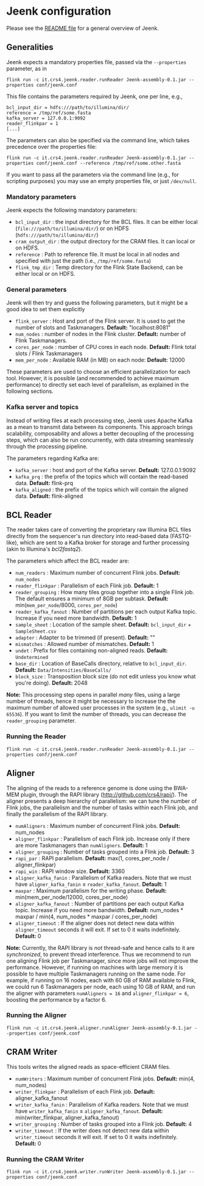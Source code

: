 # Jeenk configuration

Please see the [README file](README.md) for a general overview of Jeenk.

## Generalities

Jeenk expects a mandatory properties file, passed via the
`--properties` parameter, as in

```
flink run -c it.crs4.jeenk.reader.runReader Jeenk-assembly-0.1.jar --properties conf/jeenk.conf
```

This file contains the parameters required by Jeenk, one per line,
e.g.,

```
bcl_input_dir = hdfs:///path/to/illumina/dir/
reference = /tmp/ref/some.fasta
kafka_server = 127.0.0.1:9092
reader_flinkpar = 1
[...]
```

The parameters can also be specified via the command line, which takes
precedence over the properties file:

```
flink run -c it.crs4.jeenk.reader.runReader Jeenk-assembly-0.1.jar --properties conf/jeenk.conf --reference /tmp/ref/some.other.fasta
```

If you want to pass all the parameters via the command line (e.g., for
scripting purposes) you may use an empty properties file, or just
`/dev/null`.

### Mandatory parameters

Jeenk expects the following mandatory parameters:

- `bcl_input_dir` : the input directory for the BCL files. It can be
  either local (`file:///path/to/illumina/dir/`) or on HDFS
  (`hdfs:///path/to/illumina/dir/`)
- `cram_output_dir` : the output directory for the CRAM files. It can
  local or on HDFS.
- `reference` : Path to reference file. It must be local in all nodes
  and specified with just the path (i.e., `/tmp/ref/some.fasta`)
- `flink_tmp_dir` : Temp directory for the Flink State Backend, can be
  either local or on HDFS.

### General parameters

Jeenk will then try and guess the following parameters, but it might
be a good idea to set them explicitly

- `flink_server` : Host and port of the Flink server. It is used to
  get the number of slots and Taskmanagers. **Default:**
  "localhost:8081"
- `num_nodes` : number of nodes in the Flink cluster. **Default:**
  number of Flink Taskmanagers.
- `cores_per_node` : number of CPU cores in each node. **Default:**
  Flink total slots / Flink Taskmanagers
- `mem_per_node` : Available RAM (in MB) on each node: **Default:**
  12000

These parameters are used to choose an efficient parallelization for
each tool. However, it is possible (and recommended to achieve maximum
performance) to directly set each level of parallelism, as explained
in the following sections.

### Kafka server and topics

Instead of writing files at each processing step, Jeenk uses Apache
Kafka as a mean to transmit data between its components. This approach
brings scalability, composability and allows a better decoupling of
the processing steps, which can also be run concurrently, with data
streaming seamlessly through the processing pipeline.

The parameters regarding Kafka are:

- `kafka_server` : host and port of the Kafka server. **Default:**
  127.0.0.1:9092
- `kafka_prq` : the prefix of the topics which will contain the
  read-based data. **Default:** flink-prq
- `kafka_aligned` : the prefix of the topics which will contain the
  aligned data. **Default:** flink-aligned

## BCL Reader

The reader takes care of converting the proprietary raw Illumina BCL
files directly from the sequencer's run directory into read-based data
(FASTQ-like), which are sent to a Kafka broker for storage and further
processing (akin to Illumina's *bcl2fastq2*).

The parameters which affect the BCL reader are:

- `num_readers` : Maximum number of concurrent Flink
  jobs. **Default:** `num_nodes`
- `reader_flinkpar` : Parallelism of each Flink job. **Default:** 1
- `reader_grouping` : How many tiles group together into a single
  Flink job. The default ensures a minimum of 8GB per
  subtask. **Default:** min(`mem_per_node`/8000, `cores_per_node`)
- `reader_kafka_fanout` : Number of partitions per each output Kafka
  topic. Increase if you need more bandwidth. **Default:** 1
- `sample_sheet` : Location of the sample sheet. **Default:**
  `bcl_input_dir` + `SampleSheet.csv`
- `adapter` : Adapter to be trimmed (if present). **Default:** ""
- `mismatches` : Allowed number of mismatches. **Default:** 1
- `undet` : Prefix for files containing non-aligned
  reads. **Default:** `Undetermined`
- `base_dir` : Location of BaseCalls directory, relative to
  `bcl_input_dir`. **Default:** `Data/Intensities/BaseCalls/`
- `block_size` : Transposition block size (do not edit unless you know
  what you're doing). **Default:** 2048

**Note:** This processing step opens in parallel *many* files, using a
large number of threads, hence it might be necessary to increase the
the maximum number of allowed user processes in the system (e.g.,
`ulimit -u 65536`). If you want to limit the number of threads, you
can decrease the `reader_grouping` parameter.

### Running the Reader

```
flink run -c it.crs4.jeenk.reader.runReader Jeenk-assembly-0.1.jar --properties conf/jeenk.conf
```

## Aligner

The aligning of the reads to a reference genome is done using the
BWA-MEM plugin, through the RAPI library
(http://github.com/crs4/rapi/). The aligner presents a deep hierarchy
of parallelism: we can tune the number of Flink jobs, the parallelism
and the number of tasks within each Flink job, and finally the
parallelism of the RAPI library.

- `numAligners` : Maximum number of concurrent Flink
  jobs. **Default:** num_nodes
- `aligner_flinkpar` : Parallelism of each Flink job. Increase only if
  there are more Taskmanagers than `numAligners`. **Default:** 1
- `aligner_grouping` : Number of tasks grouped into a Flink
  job. **Default:** 3
- `rapi_par` : RAPI parallelism. **Default:** max(1, cores_per_node /
  aligner_flinkpar)
- `rapi_win` : RAPI window size. **Default:** 3360
- `aligner_kafka_fanin` : Parallelism of Kafka readers. Note that we
  must have `aligner_kafka_fanin` ≤
  `reader_kafka_fanout`. **Default:** 1
- `maxpar` : Maximum parallelism for the writing phase. **Default:**
  min(mem_per_node/12000, cores_per_node)
- `aligner_kafka_fanout` : Number of partitions per each output Kafka
  topic. Increase if you need more bandwidth. **Default:** num_nodes *
  maxpar / min(4, num_nodes * maxpar / cores_per_node)
- `aligner_timeout` : If the aligner does not detect new data within
  `aligner_timeout` seconds it will exit. If set to 0 it waits
  indefinitely. **Default:** 0

**Note:** Currently, the RAPI library is *not* thread-safe and hence
calls to it are *synchronized*, to prevent thread interference. Thus
we recommend to run one aligning Flink job per Taskmanager, since more
jobs will not improve the performance. However, if running on
machines with large memory it is possible to have multiple
Taskmanagers running on the same node. For example, if running on 16
nodes, each with 60 GB of RAM available to Flink, we could run 6
Taskmanagers per node, each using 10 GB of RAM, and run the aligner
with parameters `numAligners = 16` and `aligner_flinkpar = 6`,
boosting the performance by a factor 6.

### Running the Aligner

```
flink run -c it.crs4.jeenk.aligner.runAligner Jeenk-assembly-0.1.jar --properties conf/jeenk.conf
```

## CRAM Writer

This tools writes the aligned reads as space-efficient CRAM files.

- `numWriters` : Maximum number of concurrent Flink jobs. **Default:**
  min(4, num_nodes)
- `writer_flinkpar` : Parallelism of each Flink job. **Default:**
  aligner_kafka_fanout
- `writer_kafka_fanin` : Parallelism of Kafka readers.  Note that we
  must have `writer_kafka_fanin` ≤
  `aligner_kafka_fanout`. **Default:** min(writer_flinkpar,
  aligner_kafka_fanout)
- `writer_grouping` : Number of tasks grouped into a Flink
  job. **Default:** 4
- `writer_timeout` : If the writer does not detect new data within
  `writer_timeout` seconds it will exit. If set to 0 it waits
  indefinitely. **Default:** 0

### Running the CRAM Writer

```
flink run -c it.crs4.jeenk.writer.runWriter Jeenk-assembly-0.1.jar --properties conf/jeenk.conf
```
